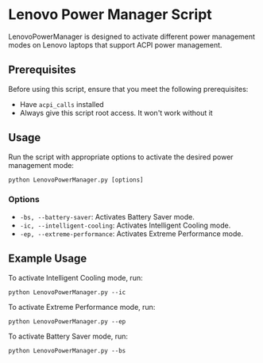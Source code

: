 <h1>Lenovo Power Manager Script</h1>

<p>LenovoPowerManager is designed to activate different power management modes
on Lenovo laptops that support ACPI power management.</p>

<h2>Prerequisites</h2>
<p>Before using this script, ensure that you meet the following prerequisites:</p>
<ul>
<li>Have <code>acpi_calls</code> installed</li>
<li>Always give this script root access. It won't work without it</li>
</ul>

<h2>Usage</h2>
<p>Run the script with appropriate options to activate the desired power management mode:</p>
<pre><code>python LenovoPowerManager.py [options]</code></pre>
<h3>Options</h3>

<ul>
  <li><code>-bs, --battery-saver</code>: Activates Battery Saver mode.</li>
  <li><code>-ic, --intelligent-cooling</code>: Activates Intelligent Cooling mode.</li>
  <li><code>-ep, --extreme-performance</code>: Activates Extreme Performance mode.</li>
</ul>

<h2>Example Usage</h2>
<p>To activate Intelligent Cooling mode, run:</p>
<pre><code>python LenovoPowerManager.py --ic</code></pre>

<p>To activate Extreme Performance mode, run:</p>
<pre><code>python LenovoPowerManager.py --ep</code></pre>

<p>To activate Battery Saver mode, run:</p>
<pre><code>python LenovoPowerManager.py --bs</code></pre>
